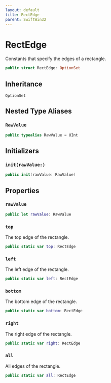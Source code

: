 ```yaml
---
layout: default
title: RectEdge
parent: SwiftWin32
---
```

# RectEdge

Constants that specify the edges of a rectangle.

``` swift
public struct RectEdge: OptionSet 
```

## Inheritance

`OptionSet`

## Nested Type Aliases

### `RawValue`

``` swift
public typealias RawValue = UInt
```

## Initializers

### `init(rawValue:)`

``` swift
public init(rawValue: RawValue) 
```

## Properties

### `rawValue`

``` swift
public let rawValue: RawValue
```

### `top`

The top edge of the rectangle.

``` swift
public static var top: RectEdge 
```

### `left`

The left edge of the rectangle.

``` swift
public static var left: RectEdge 
```

### `bottom`

The bottom edge of the rectangle.

``` swift
public static var bottom: RectEdge 
```

### `right`

The right edge of the rectangle.

``` swift
public static var right: RectEdge 
```

### `all`

All edges of the rectangle.

``` swift
public static var all: RectEdge 
```
